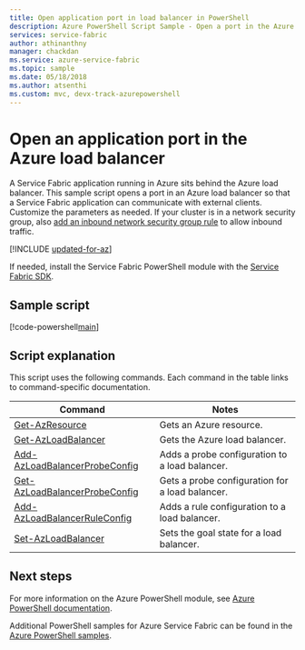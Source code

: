 ```yaml
---
title: Open application port in load balancer in PowerShell
description: Azure PowerShell Script Sample - Open a port in the Azure load balancer for a Service Fabric application.
services: service-fabric
author: athinanthny
manager: chackdan
ms.service: azure-service-fabric
ms.topic: sample
ms.date: 05/18/2018
ms.author: atsenthi
ms.custom: mvc, devx-track-azurepowershell
---
```


# Open an application port in the Azure load balancer

A Service Fabric application running in Azure sits behind the Azure load balancer. This sample script opens a port in an Azure load balancer so that a Service Fabric application can communicate with external clients. Customize the parameters as needed. If your cluster is in a network security group, also [add an inbound network security group rule](service-fabric-powershell-add-nsg-rule.md) to allow inbound traffic.

[!INCLUDE [updated-for-az](~/reusable-content/ce-skilling/azure/includes/updated-for-az.md)]

If needed, install the Service Fabric PowerShell module with the [Service Fabric SDK](../service-fabric-get-started.md). 

## Sample script

[!code-powershell[main](../../../powershell_scripts/service-fabric/open-port-in-load-balancer/open-port-in-load-balancer.ps1 "Open a port in the load balancer")]

## Script explanation

This script uses the following commands. Each command in the table links to command-specific documentation.

| Command | Notes |
|---|---|
| [Get-AzResource](/powershell/module/az.resources/get-azresource) | Gets an Azure resource.  |
| [Get-AzLoadBalancer](/powershell/module/az.network/get-azloadbalancer) | Gets the Azure load balancer. |
| [Add-AzLoadBalancerProbeConfig](/powershell/module/az.network/add-azloadbalancerprobeconfig) | Adds a probe configuration to a load balancer.|
| [Get-AzLoadBalancerProbeConfig](/powershell/module/az.network/get-azloadbalancerprobeconfig) | Gets a probe configuration for a load balancer. |
| [Add-AzLoadBalancerRuleConfig](/powershell/module/az.network/add-azloadbalancerruleconfig) | Adds a rule configuration to a load balancer. |
| [Set-AzLoadBalancer](/powershell/module/az.network/set-azloadbalancer) | Sets the goal state for a load balancer. |

## Next steps

For more information on the Azure PowerShell module, see [Azure PowerShell documentation](/powershell/azure/).

Additional PowerShell samples for Azure Service Fabric can be found in the [Azure PowerShell samples](../service-fabric-powershell-samples.md).

